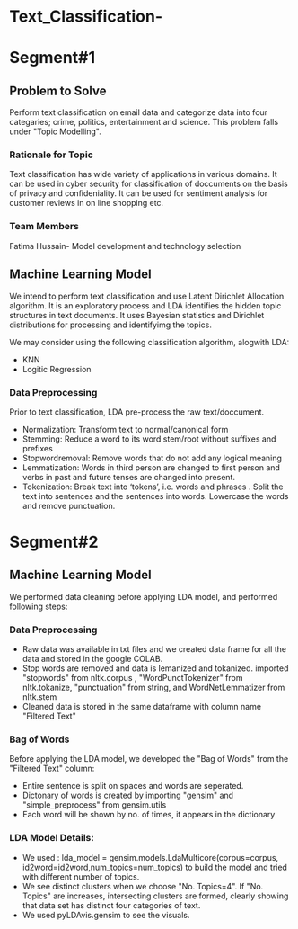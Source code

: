 # Text_Classification-
# Segment#1
## Problem to Solve
Perform text classification on email data and categorize data into four categaries; crime, politics, entertainment and science. This problem falls under "Topic Modelling".

### Rationale for Topic 
Text classification has wide variety of applications in various domains. It can be used in cyber security for classification of doccuments on the basis of privacy and confideniality. It can be used for sentiment analysis for customer reviews in on line shopping etc. 

### Team Members
Fatima Hussain- Model development and technology selection

## Machine Learning Model 
We intend to perform text classification and use Latent Dirichlet Allocation algorithm.
It is an exploratory process and LDA identifies the hidden topic structures in text documents.  It uses Bayesian statistics and Dirichlet distributions for processing and identifyimg the topics.

We may consider using the following classification algorithm, alogwith LDA:
* KNN
* Logitic Regression


### Data Preprocessing
Prior to text classification,  LDA  pre-process the raw text/doccument.

* Normalization: Transform text to normal/canonical form
* Stemming: Reduce a word to its word stem/root without suffixes and prefixes 
* Stopwordremoval: Remove words that do not add any logical meaning 
* Lemmatization:  Words in third person are changed to first person and verbs in past and future tenses are changed into present.
* Tokenization: Break text into ‘tokens’, i.e. words and phrases . Split the text into sentences and the sentences into words. Lowercase the words and remove punctuation.

# Segment#2
## Machine Learning Model 
We performed data cleaning before applying LDA model, and performed following steps:
### Data Preprocessing
*  Raw data was available in txt files and we created  data frame for all the data and stored in the google COLAB.
*  Stop words are removed and data is lemanized and tokanized. imported "stopwords" from nltk.corpus ,  "WordPunctTokenizer" from nltk.tokanize, "punctuation" from string, and WordNetLemmatizer from nltk.stem 
* Cleaned data is stored in the same dataframe with column name "Filtered Text"

### Bag of Words
Before applying the LDA model, we developed the "Bag of Words" from the "Filtered Text" column:

* Entire sentence is split on spaces and words are seperated.
* Dictonary of words is created by  importing  "gensim" and "simple_preprocess" from gensim.utils
* Each word will be shown by no. of times, it appears in the dictionary

### LDA Model Details: 
* We used : lda_model = gensim.models.LdaMulticore(corpus=corpus, id2word=id2word,num_topics=num_topics) to build the model and tried with different number of topics. 
* We see distinct clusters when we choose "No. Topics=4".  If "No. Topics" are increases, intersecting clusters are formed, clearly showing that data set has distinct four categories of text.
* We used pyLDAvis.gensim to see the visuals.


